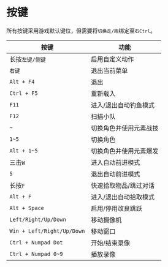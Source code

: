 # 按键

所有按键采用游戏默认键位，但需要将`切换走/跑`绑定至`右Ctrl`。

| 按键                       | 功能                   |
| -------------------------- | ---------------------- |
| 长按`左键/侧键`            | 启用自定义动作         |
| `右键`                     | 退出当前菜单           |
| `Alt + F4`                 | 退出                   |
| `Ctrl + F5`                | 重新载入               |
| `F11`                      | 进入/退出自动钓鱼模式  |
| `F12`                      | 扫描小队               |
| `~`                        | 切换角色并使用元素战技 |
| `1~5`                      | 切换角色               |
| `Alt + 1~5`                | 切换角色并使用元素爆发 |
| 三击`W`                    | 进入自动前进模式       |
| `S`                        | 退出自动前进模式       |
| 长按`F`                    | 快速拾取物品/跳过对话  |
| `Alt + F`                  | 进入/退出自动拾取模式  |
| `Alt + Space`              | 启用/停用改良跳跃      |
| `Left/Right/Up/Down`       | 移动摄像机             |
| `Win + Left/Right/Up/Down` | 移动窗口               |
| `Ctrl + Numpad Dot`        | 开始/结束录像          |
| `Ctrl + Numpad 0~9`        | 播放录像               |
